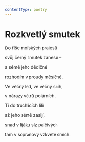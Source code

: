 ```yaml
---
contentType: poetry
---
```


# Rozkvetlý smutek

Do říše mořských pralesů 

svůj černý smutek zanesu – 

a sémě jeho dědičné 

rozhodím v proudy měsíčné. 

Ve věčný led, ve věčný sníh, 

v nárazy větrů polárních. 

Ti do truchlících lilií 

až jeho sémě zasijí, 

snad v lijáku slz palčivých 

tam v sopránový vzkvete smích.
